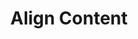 ---
# Feel free to add content and custom Front Matter to this file.
# To modify the layout, see https://jekyllrb.com/docs/themes/#overriding-theme-defaults

pageID: flexAlignContent
category: "Flex Properties"
title: Align Content
description: Sets the element's align-content value.
syntax: 
  - data-h2-align-content="MEDIA(ALIGNMENT)"
notes:
options:
  - title: MEDIA
    type: media
    content:
  - title: ALIGNMENT
    type: custom
    content: "<pre>
      center\n
      flex-end\n
      flex-start\n
      space-around\n
      space-between\n
      stretch
    </pre>"
examples:
---